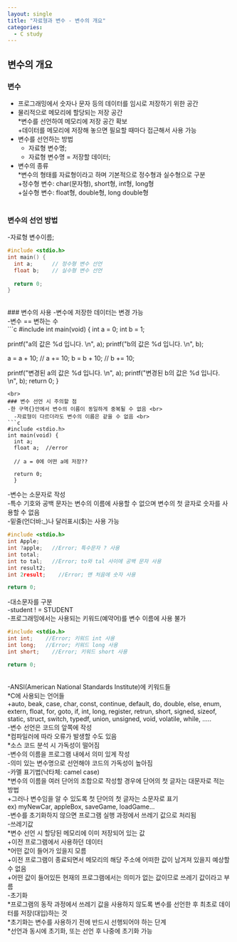 ```yaml
---
layout: single
title: "자료형과 변수 - 변수의 개요"
categories:
  - C study
---
```

## 변수의 개요
### 변수
- 프로그래밍에서 숫자나 문자 등의 데이터를 임시로 저장하기 위한 공간 <br>
- 물리적으로 메모리에 할당되는 저장 공간 <br>
  *변수를 선언하여 메모리에 저장 공간 확보 <br>
    +데이터를 메모리에 저장해 놓으면 필요할 때마다 접근해서 사용 가능 <br>
- 변수를 선언하는 방법 <br>
    + 자료형 변수명; <br>
    + 자료형 변수명 = 저장할 데이터; <br>
- 변수의 종류 <br>
  *변수의 형태를 자료형이라고 하며 기본적으로 정수형과 실수형으로 구분 <br>
    +정수형 변수: char(문자형), short형, int형, long형 <br>
    +실수형 변수: float형, double형, long double형 <br> <br>
### 변수의 선언 방법
-자료형 변수이름; <br>
```c
#include <stdio.h>
int main() {
  int a;      // 정수형 변수 선언
  float b;    // 실수형 변수 선언
  
  return 0;
}
```
 <br>
### 변수의 사용
-변수에 저장한 데이터는 변경 가능 <br>
  -변수 == 변하는 수 <br>
```c
#include <stdio.h>
int main(void) {
  int a = 0;
  int b = 1;
  
  printf("a의 값은 %d 입니다. \n", a);
  printf("b의 값은 %d 입니다. \n", b);
  
  a = a + 10;   // a += 10;
  b = b + 10;   // b += 10;
  
  printf("변경된 a의 값은 %d 입니다. \n", a);
  printf("변경된 b의 값은 %d 입니다. \n", b);
  return 0;
  }
```
<br>
### 변수 선언 시 주의할 점
-한 구역{}안에서 변수의 이름이 동일하게 중복될 수 없음 <br>
  -자료형이 다르더라도 변수의 이름은 같을 수 없음 <br>
```c
#include <stdio.h>
int main(void) {
  int a;
  float a;  //error
  
  // a = 0에 어떤 a에 저장??
  
  return 0;
  }
  ```
-변수는 소문자로 작성 <br>
-특수 기호와 공백 문자는 변수의 이름에 사용할 수 없으며 변수의 첫 글자로 숫자를 사용할 수 없음 <br>
  -밑줄(언더바:_)나 달러표시($)는 사용 가능 <br>
  ```c
  #include <stdio.h>
  int Apple;
  int ?apple;   //Error; 특수문자 ? 사용
  int total;
  int to tal;   //Error; to와 tal 사이에 공백 문자 사용
  int result2;
  int 2result;    //Error; 맨 처음에 숫자 사용
  
  return 0;
  ```
-대소문자를 구분 <br>
  -student ! = STUDENT <br>
-프로그래밍에서는 사용되는 키워드(예약어)를 변수 이름에 사용 불가 <br>
  ```c
  #include <stdio.h>
  int int;    //Error; 키워드 int 사용
  int long;   //Error; 키워드 long 사용
  int short;    //Error; 키워드 short 사용
  
  return 0;
  ```
  <br>
-ANSI(American National Standards Institute)에 키워드들 <br>
  *C에 사용되는 언어들 <br>
    +auto, beak, case, char, const, continue, default, do, double, else, enum, extern, float, for, goto, if, int, long, register, retrun, short, signed, sizeof, static, struct, switch, typedf, union, unsigned, void, volatile, while, ..... <br>
-변수 선언은 코드의 앞쪽에 작성 <br>
  *컴파일러에 따라 오류가 발생할 수도 있음 <br>
  *소스 코드 분석 시 가독성이 떨어짐 <br>
-변수의 이름을 프로그램 내에서 의미 있게 작성 <br>
-의미 있는 변수명으로 선언해야 코드의 가독성이 높아짐 <br>
-카멜 표기법(낙타체: camel case) <br>
  *변수의 이름을 여러 단어의 조합으로 작성할 경우에 단어의 첫 글자는 대문자로 적는 방법 <br>
    +그러나 변수임을 알 수 있도록 첫 단어의 첫 글자는 소문자로 표기 <br>
      ex) myNewCar, appleBox, saveGame, loadGame... <br>
  -변수를 초기화하지 않으면 프로그램 실행 과정에서 쓰레기 값으로 처리됨 <br>
  -쓰레기값 <br>
    *변수 선언 시 할당된 메모리에 이미 저장되어 있는 값 <br>
      +이전 프로그램에서 사용하던 데이터 <br>
    *어떤 값이 들어가 있을지 모름 <br>
      +이전 프로그램이 종료되면서 메모리의 해당 주소에 어떠한 값이 남겨져 있을지 예상할 수 없음 <br>
      +어떤 값이 들어있든 현재의 프로그램에서는 의미가 없는 값이므로 쓰레기 값이라고 부름 <br>
  -초기화 <br>
    *프로그램의 동작 과정에서 쓰레기 값을 사용하지 않도록 변수를 선언한 후 최초로 데이터를 저장(대입)하는 것 <br>
    *초기화는 변수를 사용하기 전에 반드시 선행되어야 하는 단계 <br>
    *선언과 동시에 초기화, 또는 선언 후 나중에 초기화 가능 <br>
